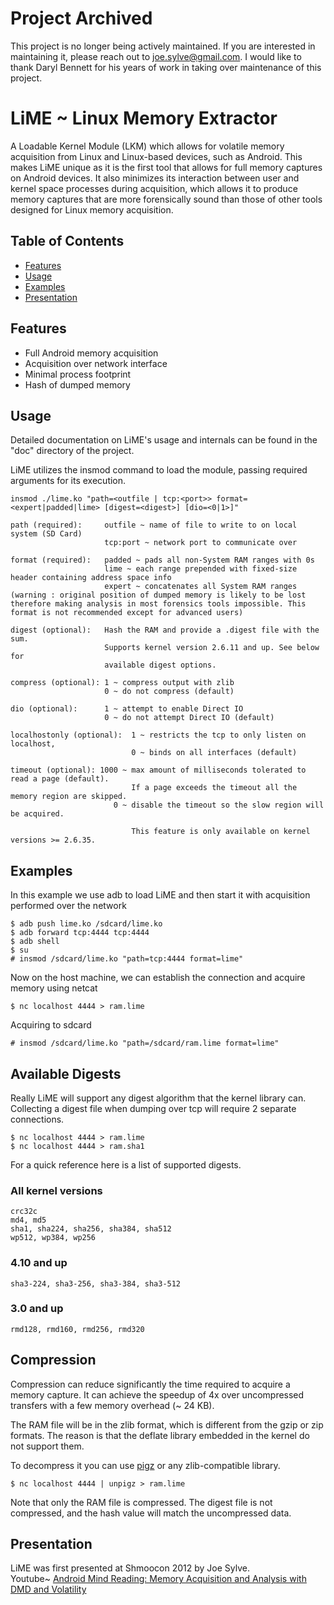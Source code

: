 # Project Archived

This project is no longer being actively maintained.  If you are interested in maintaining it, please reach out to joe.sylve@gmail.com.  I would like to thank Daryl Bennett for his years of work in taking over maintenance of this project.

# LiME ~ Linux Memory Extractor
A Loadable Kernel Module (LKM) which allows for volatile memory acquisition from Linux and Linux-based devices, such as Android. This makes LiME unique as it is the first tool that allows for full memory captures on Android devices. It also minimizes its interaction between user and kernel space processes during acquisition, which allows it to produce memory captures that are more forensically sound than those of other tools designed for Linux memory acquisition.

## Table of Contents
 * [Features](#features)
 * [Usage](#usage)
  * [Examples](#example)
 * [Presentation](#present)
 
## Features <a name="features"/>
* Full Android memory acquisition
* Acquisition over network interface
* Minimal process footprint
* Hash of dumped memory

## Usage <a name="usage"/>
Detailed documentation on LiME's usage and internals can be found in the "doc" directory of the project.

LiME utilizes the insmod command to load the module, passing required arguments for its execution.
```
insmod ./lime.ko "path=<outfile | tcp:<port>> format=<expert|padded|lime> [digest=<digest>] [dio=<0|1>]"

path (required):     outfile ~ name of file to write to on local system (SD Card)
                     tcp:port ~ network port to communicate over
        
format (required):   padded ~ pads all non-System RAM ranges with 0s
                     lime ~ each range prepended with fixed-size header containing address space info
                     expert ~ concatenates all System RAM ranges (warning : original position of dumped memory is likely to be lost therefore making analysis in most forensics tools impossible. This format is not recommended except for advanced users)

digest (optional):   Hash the RAM and provide a .digest file with the sum.
                     Supports kernel version 2.6.11 and up. See below for
                     available digest options.

compress (optional): 1 ~ compress output with zlib
                     0 ~ do not compress (default)

dio (optional):      1 ~ attempt to enable Direct IO
                     0 ~ do not attempt Direct IO (default)
        
localhostonly (optional):  1 ~ restricts the tcp to only listen on localhost,
                           0 ~ binds on all interfaces (default)

timeout (optional): 1000 ~ max amount of milliseconds tolerated to read a page (default).
                           If a page exceeds the timeout all the memory region are skipped.
                       0 ~ disable the timeout so the slow region will be acquired.

                           This feature is only available on kernel versions >= 2.6.35. 

```

## Examples <a name="example"/>
In this example we use adb to load LiME and then start it with acquisition performed over the network
```
$ adb push lime.ko /sdcard/lime.ko
$ adb forward tcp:4444 tcp:4444
$ adb shell
$ su
# insmod /sdcard/lime.ko "path=tcp:4444 format=lime"
```

Now on the host machine, we can establish the connection and acquire memory using netcat
```
$ nc localhost 4444 > ram.lime
```

Acquiring to sdcard
```
# insmod /sdcard/lime.ko "path=/sdcard/ram.lime format=lime"
```

## Available Digests
Really LiME will support any digest algorithm that the kernel library can.
Collecting a digest file when dumping over tcp will require 2 separate connections.
```
$ nc localhost 4444 > ram.lime
$ nc localhost 4444 > ram.sha1
```
For a quick reference here is a list of supported digests.
### All kernel versions
```
crc32c
md4, md5
sha1, sha224, sha256, sha384, sha512
wp512, wp384, wp256
```
### 4.10 and up
```
sha3-224, sha3-256, sha3-384, sha3-512
```
### 3.0 and up
```
rmd128, rmd160, rmd256, rmd320
```

## Compression

Compression can reduce significantly the time required to acquire a memory capture. It can achieve the speedup of 4x over uncompressed transfers with a few memory overhead (~ 24 KB).

The RAM file will be in the zlib format, which is different from the gzip or zip formats. The reason is that the deflate library embedded in the kernel do not support them.

To decompress it you can use [pigz](https://zlib.net/pigz/) or any zlib-compatible library.

```
$ nc localhost 4444 | unpigz > ram.lime
```

Note that only the RAM file is compressed. The digest file is not compressed, and the hash value will match the uncompressed data.

## Presentation <a name="present"/>
LiME was first presented at Shmoocon 2012 by Joe Sylve.  
Youtube~ <a href="https://www.youtube.com/watch?v=oWkOyphlmM8">Android Mind Reading: Memory Acquisition and Analysis with DMD and Volatility</a>
